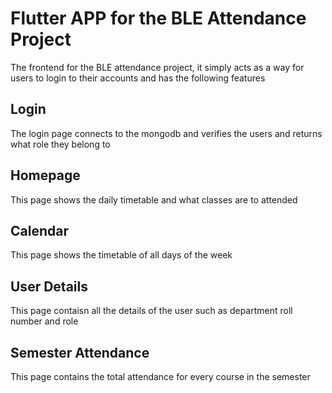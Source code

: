 # Flutter APP for the BLE Attendance Project

The frontend for the BLE attendance project, it simply acts as a way for users to login to their accounts and has the following features

## Login

The login page connects to the mongodb and verifies the users and returns what role they belong to

## Homepage

This page shows the daily timetable and what classes are to attended

## Calendar

This page shows the timetable of all days of the week

## User Details

This page contaisn all the details of the user such as department roll number and role 

## Semester Attendance

This page contains the total attendance for every course in the semester
